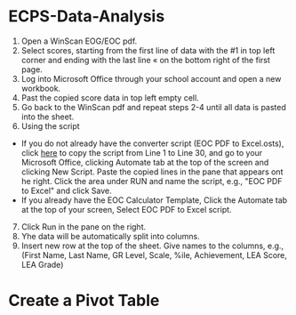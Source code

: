# ECPS-Data-Analysis
1. Open a WinScan EOG/EOC pdf.
2. Select scores, starting from the first line of data with the #1 in top left corner and ending with the last line « on the bottom right of the first page. 
3. Log into Microsoft Office through your school account and open a new workbook.
4. Past the copied score data in top left empty cell.
5. Go back to the WinScan pdf and repeat steps 2-4 until all data is pasted into the sheet.
6. Using the script
  * If you do not already have the converter script (EOC PDF to Excel.osts), click [here](https://ecpsus-my.sharepoint.com/:u:/g/personal/cjoyce_ecps_us/EQQeHfMKwhdAu0PNuw9UdNgB2pfPjMOtKhD-288rQrvgXg?e=Gs5sdj) to copy the script from Line 1 to Line 30, and go to your Microsoft Office, clicking Automate tab at the top of the screen and clicking New Script. Paste the copied lines in the pane that appears ont he right. Click the area under RUN and name the script, e.g., "EOC PDF to Excel" and click Save.
  * If you already have the EOC Calculator Template, Click the Automate tab at the top of your screen, Select EOC PDF to Excel script.
7. Click Run in the pane on the right.
8. Yhe data will be automatically split into columns.
9. Insert new row at the top of the sheet. Give names to the columns, e.g., (First Name, Last Name, GR Level, Scale, %ile, Achievement, LEA Score, LEA Grade)

# Create a Pivot Table
